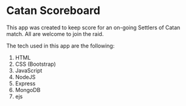 # Catan Scoreboard

This app was created to keep score for an on-going Settlers of Catan match. All are welcome to join the raid.

The tech used in this app are the following:
1. HTML
2. CSS (Bootstrap)
3. JavaScript
4. NodeJS
5. Express
6. MongoDB
7. ejs 
